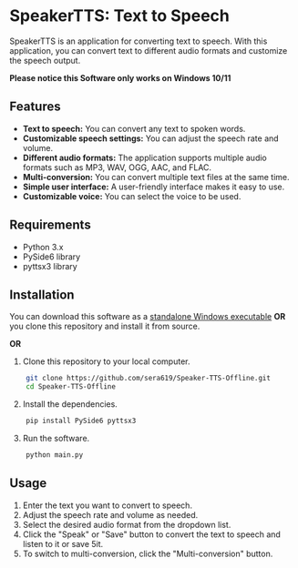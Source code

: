 # SpeakerTTS: Text to Speech

SpeakerTTS is an application for converting text to speech. With this application, you can convert text to different audio formats and customize the speech output.

**Please notice this Software only works on Windows 10/11**

## Features

* **Text to speech:** You can convert any text to spoken words.
* **Customizable speech settings:** You can adjust the speech rate and volume.
* **Different audio formats:** The application supports multiple audio formats such as MP3, WAV, OGG, AAC, and FLAC.
* **Multi-conversion:** You can convert multiple text files at the same time.
* **Simple user interface:** A user-friendly interface makes it easy to use.
* **Customizable voice:** You can select the voice to be used.

## Requirements

* Python 3.x
* PySide6 library
* pyttsx3 library

## Installation

You can download this software as a [standalone Windows executable](https://github.com/sera619/Speaker-TTS-Offline/releases) **OR** you clone this repository and install it from source.

**OR**

1. Clone this repository to your local computer.

```bash
    git clone https://github.com/sera619/Speaker-TTS-Offline.git
    cd Speaker-TTS-Offline
```

2. Install the dependencies.
   
```bash
    pip install PySide6 pyttsx3
```

3. Run the software.

```bash
    python main.py
```

## Usage

1. Enter the text you want to convert to speech.
2. Adjust the speech rate and volume as needed.
3. Select the desired audio format from the dropdown list.
4. Click the "Speak" or "Save" button to convert the text to speech and listen to it or save 5it.
5. To switch to multi-conversion, click the "Multi-conversion" button.
